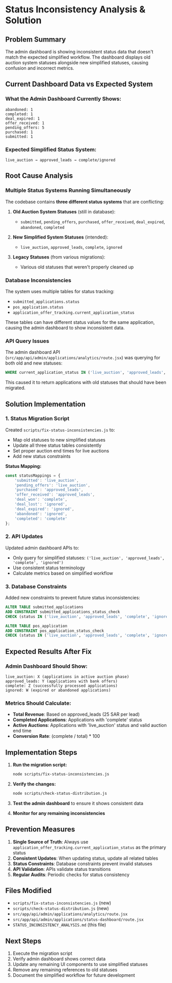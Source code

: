 # Status Inconsistency Analysis & Solution

## Problem Summary

The admin dashboard is showing inconsistent status data that doesn't match the expected simplified workflow. The dashboard displays old auction system statuses alongside new simplified statuses, causing confusion and incorrect metrics.

## Current Dashboard Data vs Expected System

### What the Admin Dashboard Currently Shows:
```
abandoned: 1
completed: 1  
deal_expired: 1
offer_received: 1
pending_offers: 5
purchased: 1
submitted: 1
```

### Expected Simplified Status System:
```
live_auction → approved_leads → complete/ignored
```

## Root Cause Analysis

### Multiple Status Systems Running Simultaneously

The codebase contains **three different status systems** that are conflicting:

1. **Old Auction System Statuses** (still in database):
   - `submitted`, `pending_offers`, `purchased`, `offer_received`, `deal_expired`, `abandoned`, `completed`

2. **New Simplified System Statuses** (intended):
   - `live_auction`, `approved_leads`, `complete`, `ignored`

3. **Legacy Statuses** (from various migrations):
   - Various old statuses that weren't properly cleaned up

### Database Inconsistencies

The system uses multiple tables for status tracking:
- `submitted_applications.status`
- `pos_application.status` 
- `application_offer_tracking.current_application_status`

These tables can have different status values for the same application, causing the admin dashboard to show inconsistent data.

### API Query Issues

The admin dashboard API (`src/app/api/admin/applications/analytics/route.jsx`) was querying for both old and new statuses:

```sql
WHERE current_application_status IN ('live_auction', 'approved_leads', 'complete', 'ignored', 'submitted', 'under_review', 'rejected')
```

This caused it to return applications with old statuses that should have been migrated.

## Solution Implementation

### 1. Status Migration Script

Created `scripts/fix-status-inconsistencies.js` to:
- Map old statuses to new simplified statuses
- Update all three status tables consistently
- Set proper auction end times for live auctions
- Add new status constraints

**Status Mapping:**
```javascript
const statusMappings = {
    'submitted': 'live_auction',
    'pending_offers': 'live_auction', 
    'purchased': 'approved_leads',
    'offer_received': 'approved_leads',
    'deal_won': 'complete',
    'deal_lost': 'ignored',
    'deal_expired': 'ignored',
    'abandoned': 'ignored',
    'completed': 'complete'
};
```

### 2. API Updates

Updated admin dashboard APIs to:
- Only query for simplified statuses: `('live_auction', 'approved_leads', 'complete', 'ignored')`
- Use consistent status terminology
- Calculate metrics based on simplified workflow

### 3. Database Constraints

Added new constraints to prevent future status inconsistencies:
```sql
ALTER TABLE submitted_applications 
ADD CONSTRAINT submitted_applications_status_check 
CHECK (status IN ('live_auction', 'approved_leads', 'complete', 'ignored'));

ALTER TABLE pos_application 
ADD CONSTRAINT pos_application_status_check 
CHECK (status IN ('live_auction', 'approved_leads', 'complete', 'ignored'));
```

## Expected Results After Fix

### Admin Dashboard Should Show:
```
live_auction: X (applications in active auction phase)
approved_leads: Y (applications with bank offers)
complete: Z (successfully processed applications)
ignored: W (expired or abandoned applications)
```

### Metrics Should Calculate:
- **Total Revenue**: Based on approved_leads (25 SAR per lead)
- **Completed Applications**: Applications with 'complete' status
- **Active Auctions**: Applications with 'live_auction' status and valid auction end time
- **Conversion Rate**: (complete / total) * 100

## Implementation Steps

1. **Run the migration script:**
   ```bash
   node scripts/fix-status-inconsistencies.js
   ```

2. **Verify the changes:**
   ```bash
   node scripts/check-status-distribution.js
   ```

3. **Test the admin dashboard** to ensure it shows consistent data

4. **Monitor for any remaining inconsistencies**

## Prevention Measures

1. **Single Source of Truth**: Always use `application_offer_tracking.current_application_status` as the primary status
2. **Consistent Updates**: When updating status, update all related tables
3. **Status Constraints**: Database constraints prevent invalid statuses
4. **API Validation**: APIs validate status transitions
5. **Regular Audits**: Periodic checks for status consistency

## Files Modified

- `scripts/fix-status-inconsistencies.js` (new)
- `scripts/check-status-distribution.js` (new)
- `src/app/api/admin/applications/analytics/route.jsx`
- `src/app/api/admin/applications/status-dashboard/route.jsx`
- `STATUS_INCONSISTENCY_ANALYSIS.md` (this file)

## Next Steps

1. Execute the migration script
2. Verify admin dashboard shows correct data
3. Update any remaining UI components to use simplified statuses
4. Remove any remaining references to old statuses
5. Document the simplified workflow for future development
